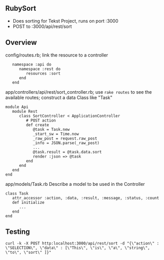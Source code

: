 RubySort
--------

* Does sorting for Tekst Project, runs on port :3000
* POST to <server>:3000/api/rest/sort

Overview
--------
config/routes.rb; link the resource to a controller
```
   namespace :api do
      namespace :rest do
         resources :sort
      end
   end
```

app/controllers/api/rest/sort_controller.rb; use `rake routes` to see the available routes; construct a data Class like "Task"
```
module Api 
   module Rest 
      class SortController < ApplicationController
         # POST action
         def create
            @task = Task.new
            _start_sw = Time.now
            _raw_post = request.raw_post
            _info = JSON.parse(_raw_post)
            ...
            @task.result = @task.data.sort
            render :json => @task
         end 
      end
   end
end
```

app/models/Task.rb Describe a model to be used in the Controller
```
class Task
   attr_accessor :action, :data, :result, :message, :status, :count 
   def initialize
      ...
   end
end

```

Testing
-------
```
curl -k -X POST http:localhost:3000/api/rest/sort -d "{\"action\" : \"SELECTION\", \"data\" : [\"This\", \"is\", \"a\", \"string\", \"to\", \"sort\" ]}"

```

